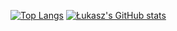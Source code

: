 [![Top Langs](https://github-readme-stats.vercel.app/api/top-langs/?username=witkovskyy&layout=donut-vertical)](https://github.com/anuraghazra/github-readme-stats)
[![Łukasz's GitHub stats](https://github-readme-stats.vercel.app/api?username=witkovskyy)](https://github.com/anuraghazra/github-readme-stats)

